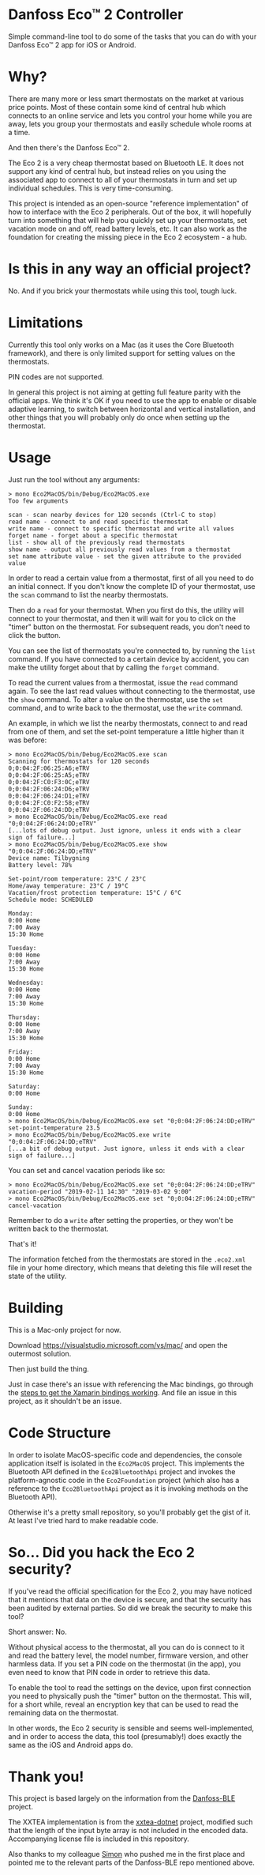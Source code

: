 ﻿Danfoss Eco™ 2 Controller
===
Simple command-line tool to do some of the tasks that you can do with your
Danfoss Eco™ 2 app for iOS or Android.

Why?
===
There are many more or less smart thermostats on the market at various price
points. Most of these contain some kind of central hub which connects to an
online service and lets you control your home while you are away, lets you group
your thermostats and easily schedule whole rooms at a time.

And then there's the Danfoss Eco™ 2.

The Eco 2 is a very cheap thermostat based on Bluetooth LE. It does not support
any kind of central hub, but instead relies on you using the associated app to
connect to all of your thermostats in turn and set up individual schedules. This
is very time-consuming.

This project is intended as an open-source "reference implementation" of how to
interface with the Eco 2 peripherals. Out of the box, it will hopefully turn
into something that will help you quickly set up your thermostats, set vacation
mode on and off, read battery levels, etc. It can also work as the foundation
for creating the missing piece in the Eco 2 ecosystem - a hub.

Is this in any way an official project?
===
No. And if you brick your thermostats while using this tool, tough luck.

Limitations
===
Currently this tool only works on a Mac (as it uses the Core Bluetooth
framework), and there is only limited support for setting values on the
thermostats.

PIN codes are not supported.

In general this project is not aiming at getting full feature parity with the
official apps. We think it's OK if you need to use the app to enable or disable
adaptive learning, to switch between horizontal and vertical installation, and
other things that you will probably only do once when setting up the thermostat.

Usage
===
Just run the tool without any arguments:

```
> mono Eco2MacOS/bin/Debug/Eco2MacOS.exe
Too few arguments

scan - scan nearby devices for 120 seconds (Ctrl-C to stop)
read name - connect to and read specific thermostat
write name - connect to specific thermostat and write all values
forget name - forget about a specific thermostat
list - show all of the previously read thermostats
show name - output all previously read values from a thermostat
set name attribute value - set the given attribute to the provided value
```

In order to read a certain value from a thermostat, first of all you need to do
an initial connect. If you don't know the complete ID of your thermostat, use
the `scan` command to list the nearby thermostats.

Then do a `read` for your thermostat. When you first do this, the utility will
connect to your thermostat, and then it will wait for you to click on the
"timer" button on the thermostat. For subsequent reads, you don't need to click
the button.

You can see the list of thermostats you're connected to, by running the `list`
command. If you have connected to a certain device by accident, you can make the
utility forget about that by calling the `forget` command.

To read the current values from a thermostat, issue the `read` command again. To
see the last read values without connecting to the thermostat, use the `show`
command. To alter a value on the thermostat, use the `set` command, and to write
back to the thermostat, use the `write` command.

An example, in which we list the nearby thermostats, connect to and read from
one of them, and set the set-point temperature a little higher than it was
before:
```
> mono Eco2MacOS/bin/Debug/Eco2MacOS.exe scan
Scanning for thermostats for 120 seconds
0;0:04:2F:06:25:A6;eTRV
0;0:04:2F:06:25:A5;eTRV
0;0:04:2F:C0:F3:0C;eTRV
0;0:04:2F:06:24:D6;eTRV
0;0:04:2F:06:24:D1;eTRV
0;0:04:2F:C0:F2:58;eTRV
0;0:04:2F:06:24:DD;eTRV
> mono Eco2MacOS/bin/Debug/Eco2MacOS.exe read "0;0:04:2F:06:24:DD;eTRV"
[...lots of debug output. Just ignore, unless it ends with a clear sign of failure...]
> mono Eco2MacOS/bin/Debug/Eco2MacOS.exe show "0;0:04:2F:06:24:DD;eTRV"
Device name: Tilbygning
Battery level: 78%

Set-point/room temperature: 23°C / 23°C
Home/away temperature: 23°C / 19°C
Vacation/frost protection temperature: 15°C / 6°C
Schedule mode: SCHEDULED

Monday:
0:00 Home
7:00 Away
15:30 Home

Tuesday:
0:00 Home
7:00 Away
15:30 Home

Wednesday:
0:00 Home
7:00 Away
15:30 Home

Thursday:
0:00 Home
7:00 Away
15:30 Home

Friday:
0:00 Home
7:00 Away
15:30 Home

Saturday:
0:00 Home

Sunday:
0:00 Home
> mono Eco2MacOS/bin/Debug/Eco2MacOS.exe set "0;0:04:2F:06:24:DD;eTRV" set-point-temperature 23.5
> mono Eco2MacOS/bin/Debug/Eco2MacOS.exe write "0;0:04:2F:06:24:DD;eTRV"
[...a bit of debug output. Just ignore, unless it ends with a clear sign of failure...]
```

You can set and cancel vacation periods like so:
```
> mono Eco2MacOS/bin/Debug/Eco2MacOS.exe set "0;0:04:2F:06:24:DD;eTRV" vacation-period "2019-02-11 14:30" "2019-03-02 9:00"
> mono Eco2MacOS/bin/Debug/Eco2MacOS.exe set "0;0:04:2F:06:24:DD;eTRV" cancel-vacation
```

Remember to do a `write` after setting the properties, or they won't be written
back to the thermostat.

That's it!

The information fetched from the thermostats are stored in the `.eco2.xml` file
in your home directory, which means that deleting this file will reset the state
of the utility.

Building
===
This is a Mac-only project for now.

Download https://visualstudio.microsoft.com/vs/mac/ and open the outermost
solution.

Then just build the thing.

Just in case there's an issue with referencing the Mac bindings, go through the
[steps to get the Xamarin bindings working](https://docs.microsoft.com/en-us/xamarin/mac/app-fundamentals/console).
And file an issue in this project, as it shouldn't be an issue.

Code Structure
===
In order to isolate MacOS-specific code and dependencies, the console
application itself is isolated in the `Eco2MacOS` project. This implements the
Bluetooth API defined in the `Eco2BluetoothApi` project and invokes the
platform-agnostic code in the `Eco2Foundation` project (which also has a
reference to the `Eco2BluetoothApi` project as it is invoking methods on the
Bluetooth API).

Otherwise it's a pretty small repository, so you'll probably get the gist of it.
At least I've tried hard to make readable code.

So... Did you hack the Eco 2 security?
===
If you've read the official specification for the Eco 2, you may have noticed
that it mentions that data on the device is secure, and that the security has
been audited by external parties. So did we break the security to make this
tool?

Short answer: No.

Without physical access to the thermostat, all you can do is connect to it and
read the battery level, the model number, firmware version, and other harmless
data. If you set a PIN code on the thermostat (in the app), you even need to
know that PIN code in order to retrieve this data.

To enable the tool to read the settings on the device, upon first connection you
need to physically push the "timer" button on the thermostat. This will, for a
short while, reveal an encryption key that can be used to read the remaining
data on the thermostat.

In other words, the Eco 2 security is sensible and seems well-implemented, and
in order to access the data, this tool (presumably!) does exactly the same as
the iOS and Android apps do.

Thank you!
===
This project is based largely on the information from the
[Danfoss-BLE](https://github.com/dsltip/Danfoss-BLE) project.

The XXTEA implementation is from the [xxtea-dotnet](https://github.com/xxtea/xxtea-dotnet)
project, modified such that the length of the input byte array is not included
in the encoded data. Accompanying license file is included in this repository.

Also thanks to my colleague [Simon](https://github.com/john7doe) who pushed me
in the first place and pointed me to the relevant parts of the Danfoss-BLE
repo mentioned above.
